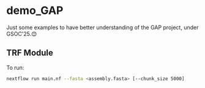 # demo_GAP
Just some examples to have better understanding of the GAP project, under GSOC'25.😊


## TRF Module  
To run:  
```bash  
nextflow run main.nf --fasta <assembly.fasta> [--chunk_size 5000]  
